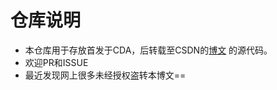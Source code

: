 # 仓库说明
* 本仓库用于存放首发于CDA，后转载至CSDN的[博文](https://mp.weixin.qq.com/s/3AWWx_q-161CVUi3iETteQ)
的源代码。
* 欢迎PR和ISSUE
* 最近发现网上很多未经授权盗转本博文==


